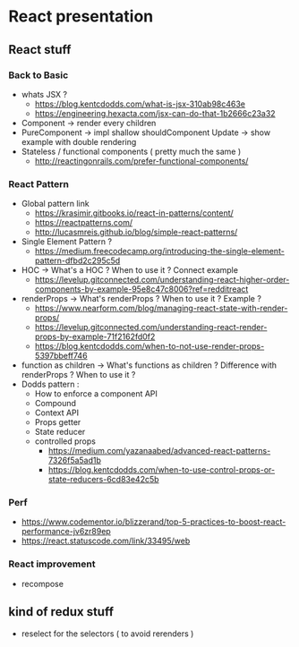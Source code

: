 # React presentation

## React stuff

### Back to Basic

-   whats JSX ?
    -   https://blog.kentcdodds.com/what-is-jsx-310ab98c463e
    -   https://engineering.hexacta.com/jsx-can-do-that-1b2666c23a32
-   Component -> render every children
-   PureComponent -> impl shallow shouldComponent Update -> show example with double rendering
-   Stateless / functional components ( pretty much the same )
    -   http://reactingonrails.com/prefer-functional-components/

### React Pattern

-   Global pattern link
    -   https://krasimir.gitbooks.io/react-in-patterns/content/
    -   https://reactpatterns.com/
    -   http://lucasmreis.github.io/blog/simple-react-patterns/
-   Single Element Pattern ?
    -   https://medium.freecodecamp.org/introducing-the-single-element-pattern-dfbd2c295c5d
-   HOC -> What's a HOC ? When to use it ? Connect example
    -   https://levelup.gitconnected.com/understanding-react-higher-order-components-by-example-95e8c47c8006?ref=redditreact
-   renderProps -> What's renderProps ? When to use it ? Example ?
    -   https://www.nearform.com/blog/managing-react-state-with-render-props/
    -   https://levelup.gitconnected.com/understanding-react-render-props-by-example-71f2162fd0f2
    -   https://blog.kentcdodds.com/when-to-not-use-render-props-5397bbeff746
-   function as children -> What's functions as children ? Difference with renderProps ? When to use it ?
-   Dodds pattern :
    -   How to enforce a component API
    -   Compound
    -   Context API
    -   Props getter
    -   State reducer
    -   controlled props
        - https://medium.com/yazanaabed/advanced-react-patterns-7326f5a5ad1b
        - https://blog.kentcdodds.com/when-to-use-control-props-or-state-reducers-6cd83e42c5b

### Perf

-   https://www.codementor.io/blizzerand/top-5-practices-to-boost-react-performance-jv6zr89ep
-   https://react.statuscode.com/link/33495/web

### React improvement

-   recompose

## kind of redux stuff

-   reselect for the selectors ( to avoid rerenders )
